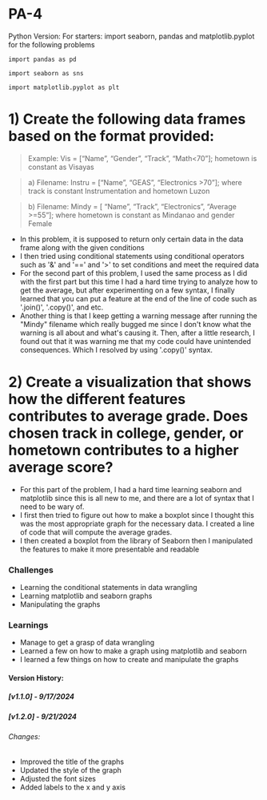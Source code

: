 # PA-4
Python Version: 
For starters: import seaborn, pandas and matplotlib.pyplot for the following problems
```
import pandas as pd

import seaborn as sns

import matplotlib.pyplot as plt
```
# 1) Create the following data frames based on the format provided:
> Example: Vis = [“Name”, “Gender”, “Track”, “Math<70”]; hometown is constant as Visayas

> a) Filename: Instru = [“Name”, “GEAS”, “Electronics >70”]; where track is constant Instrumentation and hometown Luzon

> b) Filename: Mindy = [ “Name”, “Track”, “Electronics”, “Average >=55”]; where hometown is constant as Mindanao and gender Female

- In this problem, it is supposed to return only certain data in the data frame along with the given conditions
- I then tried using conditional statements using conditional operators such as '&' and '==' and '>' to set conditions and meet the required data
- For the second part of this problem, I used the same process as I did with the first part but this time I had a hard time trying to analyze how to get the average, but after experimenting on a few syntax, I finally learned that you can put a feature at the end of the line of code such as '.join()', '.copy()', and etc.
- Another thing is that I keep getting a warning message after running the "Mindy" filename which really bugged me since I don't know what the warning is all about and what's causing it. Then, after a little research, I found out that it was warning me that my code could have unintended consequences. Which I resolved by using '.copy()' syntax.

# 2) Create a visualization that shows how the different features contributes to average grade. Does chosen track in college, gender, or hometown contributes to a higher average score?
- For this part of the problem, I had a hard time learning seaborn and matplotlib since this is all new to me, and there are a lot of syntax that I need to be wary of.
- I first then tried to figure out how to make a boxplot since I thought this was the most appropriate graph for the necessary data. I created a line of code that will compute the average grades.
- I then created a boxplot from the library of Seaborn then I manipulated the features to make it more presentable and readable

### Challenges
- Learning the conditional statements in data wrangling
- Learning matplotlib and seaborn graphs
- Manipulating the graphs

### Learnings
- Manage to get a grasp of data wrangling
- Learned a few on how to make a graph using matplotlib and seaborn
- I learned a few things on how to create and manipulate the graphs

#### Version History:
##### [v1.1.0] - 9/17/2024
##### [v1.2.0] - 9/21/2024
###### Changes:
- Improved the title of the graphs
- Updated the style of the graph
- Adjusted the font sizes
- Added labels to the x and y axis
